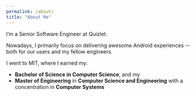 ```yaml
---
permalink: /about/
title: "About Me"
---
```


I’m a Senior Software Engineer at Quizlet.

Nowadays, I primarily focus on delivering awesome Android experiences -- both for our users and my fellow engineers.

I went to MIT, where I earned my:

- **Bachelor of Science in Computer Science**, and my
- **Master of Engineering** in **Computer Science and Engineering** with a concentration in **Computer Systems**
